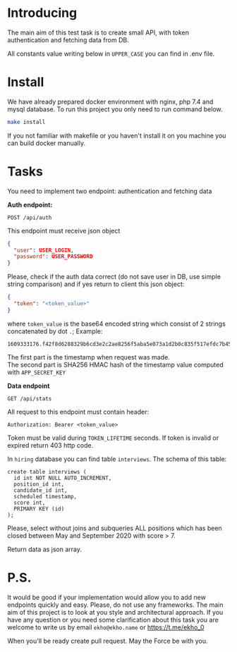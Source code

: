 # Introducing

The main aim of this test task is to create small API, with token authentication and fetching data from DB.

All constants value writing below in `UPPER_CASE` you can find in .env file.  

# Install

We have already prepared docker environment with nginx, php 7.4 and mysql database.
To run this project you only need to run command below.  
```bash
make install
``` 
If you not familiar with makefile or you haven't install it on you machine you can build docker manually. 

# Tasks

You need to implement two endpoint: authentication and fetching data

**Auth endpoint:**

```url
POST /api/auth
``` 

This endpoint must receive json object
```json
{
  "user": USER_LOGIN,
  "password": USER_PASSWORD
}
```
Please, check if the auth data correct (do not save user in DB, use simple string comparison) and if yes return to client this json object:
```json
{
  "token": "<token_value>"
}
```
where `token_value` is the base64 encoded string which consist of 2 strings concatenated by dot `.`; Example:
```string
1609333176.f42f8d6288329b6cd3e2c2ae8256f5aba5e073a1d2b0c835f517efdc7b45ab2c
``` 
The first part is the timestamp when request was made.<br>The second part is SHA256 HMAC hash of the timestamp value computed with `APP_SECRET_KEY`


**Data endpoint**

```url
GET /api/stats
```

All request to this endpoint must contain header:
```http
Authorization: Bearer <token_value>
```
Token must be valid during `TOKEN_LIFETIME` seconds. If token is invalid or expired return 403 http code.

In `hiring` database you can find table `interviews`. The schema of this table:
```mysql
create table interviews (
  id int NOT NULL AUTO_INCREMENT,
  position_id int,
  candidate_id int,
  scheduled timestamp,
  score int,
  PRIMARY KEY (id)
);
```

Please, select without joins and subqueries ALL positions which has been closed between May and September 2020 with score > 7.

Return data as json array.

# P.S.
It would be good if your implementation would allow you to add new endpoints quickly and easy.
Please, do not use any frameworks. The main aim of this project is to look at you style and architectural approach.
If you have any question or you need some clarification about this task you are welcome to write us by email `ekho@ekho.name` or https://t.me/ekho_0
  
When you'll be ready create pull request. May the Force be with you.


